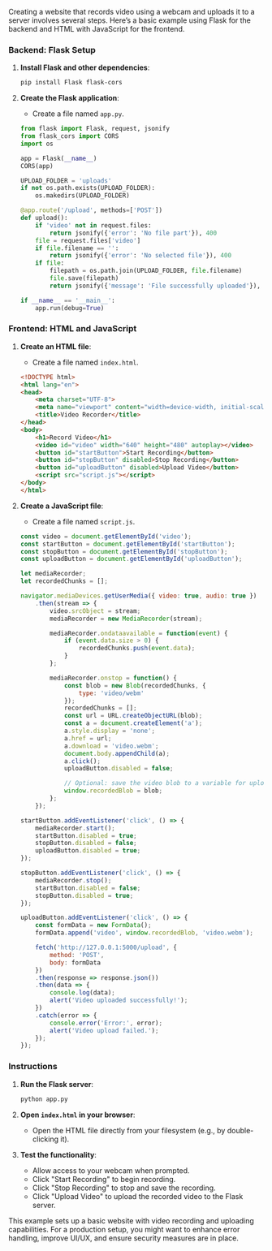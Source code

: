Creating a website that records video using a webcam and uploads it to a server involves several steps. Here’s a basic example using Flask for the backend and HTML with JavaScript for the frontend.

### Backend: Flask Setup

1. **Install Flask and other dependencies**:
   ```bash
   pip install Flask flask-cors
   ```

2. **Create the Flask application**:
   - Create a file named `app.py`.

   ```python
   from flask import Flask, request, jsonify
   from flask_cors import CORS
   import os

   app = Flask(__name__)
   CORS(app)

   UPLOAD_FOLDER = 'uploads'
   if not os.path.exists(UPLOAD_FOLDER):
       os.makedirs(UPLOAD_FOLDER)

   @app.route('/upload', methods=['POST'])
   def upload():
       if 'video' not in request.files:
           return jsonify({'error': 'No file part'}), 400
       file = request.files['video']
       if file.filename == '':
           return jsonify({'error': 'No selected file'}), 400
       if file:
           filepath = os.path.join(UPLOAD_FOLDER, file.filename)
           file.save(filepath)
           return jsonify({'message': 'File successfully uploaded'}), 200

   if __name__ == '__main__':
       app.run(debug=True)
   ```

### Frontend: HTML and JavaScript

1. **Create an HTML file**:
   - Create a file named `index.html`.

   ```html
   <!DOCTYPE html>
   <html lang="en">
   <head>
       <meta charset="UTF-8">
       <meta name="viewport" content="width=device-width, initial-scale=1.0">
       <title>Video Recorder</title>
   </head>
   <body>
       <h1>Record Video</h1>
       <video id="video" width="640" height="480" autoplay></video>
       <button id="startButton">Start Recording</button>
       <button id="stopButton" disabled>Stop Recording</button>
       <button id="uploadButton" disabled>Upload Video</button>
       <script src="script.js"></script>
   </body>
   </html>
   ```

2. **Create a JavaScript file**:
   - Create a file named `script.js`.

   ```javascript
   const video = document.getElementById('video');
   const startButton = document.getElementById('startButton');
   const stopButton = document.getElementById('stopButton');
   const uploadButton = document.getElementById('uploadButton');

   let mediaRecorder;
   let recordedChunks = [];

   navigator.mediaDevices.getUserMedia({ video: true, audio: true })
       .then(stream => {
           video.srcObject = stream;
           mediaRecorder = new MediaRecorder(stream);

           mediaRecorder.ondataavailable = function(event) {
               if (event.data.size > 0) {
                   recordedChunks.push(event.data);
               }
           };

           mediaRecorder.onstop = function() {
               const blob = new Blob(recordedChunks, {
                   type: 'video/webm'
               });
               recordedChunks = [];
               const url = URL.createObjectURL(blob);
               const a = document.createElement('a');
               a.style.display = 'none';
               a.href = url;
               a.download = 'video.webm';
               document.body.appendChild(a);
               a.click();
               uploadButton.disabled = false;

               // Optional: save the video blob to a variable for uploading
               window.recordedBlob = blob;
           };
       });

   startButton.addEventListener('click', () => {
       mediaRecorder.start();
       startButton.disabled = true;
       stopButton.disabled = false;
       uploadButton.disabled = true;
   });

   stopButton.addEventListener('click', () => {
       mediaRecorder.stop();
       startButton.disabled = false;
       stopButton.disabled = true;
   });

   uploadButton.addEventListener('click', () => {
       const formData = new FormData();
       formData.append('video', window.recordedBlob, 'video.webm');

       fetch('http://127.0.0.1:5000/upload', {
           method: 'POST',
           body: formData
       })
       .then(response => response.json())
       .then(data => {
           console.log(data);
           alert('Video uploaded successfully!');
       })
       .catch(error => {
           console.error('Error:', error);
           alert('Video upload failed.');
       });
   });
   ```

### Instructions

1. **Run the Flask server**:
   ```bash
   python app.py
   ```

2. **Open `index.html` in your browser**:
   - Open the HTML file directly from your filesystem (e.g., by double-clicking it).

3. **Test the functionality**:
   - Allow access to your webcam when prompted.
   - Click "Start Recording" to begin recording.
   - Click "Stop Recording" to stop and save the recording.
   - Click "Upload Video" to upload the recorded video to the Flask server.

This example sets up a basic website with video recording and uploading capabilities. For a production setup, you might want to enhance error handling, improve UI/UX, and ensure security measures are in place.
